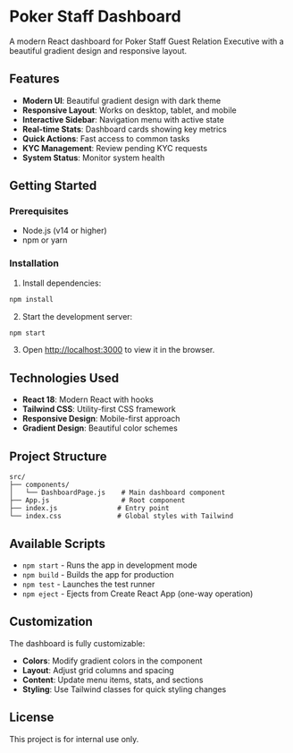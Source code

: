 # Poker Staff Dashboard

A modern React dashboard for Poker Staff Guest Relation Executive with a beautiful gradient design and responsive layout.

## Features

- **Modern UI**: Beautiful gradient design with dark theme
- **Responsive Layout**: Works on desktop, tablet, and mobile
- **Interactive Sidebar**: Navigation menu with active state
- **Real-time Stats**: Dashboard cards showing key metrics
- **Quick Actions**: Fast access to common tasks
- **KYC Management**: Review pending KYC requests
- **System Status**: Monitor system health

## Getting Started

### Prerequisites

- Node.js (v14 or higher)
- npm or yarn

### Installation

1. Install dependencies:
```bash
npm install
```

2. Start the development server:
```bash
npm start
```

3. Open [http://localhost:3000](http://localhost:3000) to view it in the browser.

## Technologies Used

- **React 18**: Modern React with hooks
- **Tailwind CSS**: Utility-first CSS framework
- **Responsive Design**: Mobile-first approach
- **Gradient Design**: Beautiful color schemes

## Project Structure

```
src/
├── components/
│   └── DashboardPage.js    # Main dashboard component
├── App.js                  # Root component
├── index.js               # Entry point
└── index.css              # Global styles with Tailwind
```

## Available Scripts

- `npm start` - Runs the app in development mode
- `npm build` - Builds the app for production
- `npm test` - Launches the test runner
- `npm eject` - Ejects from Create React App (one-way operation)

## Customization

The dashboard is fully customizable:

- **Colors**: Modify gradient colors in the component
- **Layout**: Adjust grid columns and spacing
- **Content**: Update menu items, stats, and sections
- **Styling**: Use Tailwind classes for quick styling changes

## License

This project is for internal use only.


